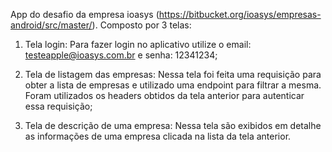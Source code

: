 App do desafio da empresa ioasys (https://bitbucket.org/ioasys/empresas-android/src/master/). 
Composto por 3 telas:

1. Tela login: 
Para fazer login no aplicativo utilize o email: testeapple@ioasys.com.br e senha: 12341234;

2. Tela de listagem das empresas: 
Nessa tela foi feita uma requisição para obter a lista de empresas e utilizado uma endpoint para filtrar a mesma. Foram utilizados os headers obtidos da tela anterior para autenticar essa requisição;

3. Tela de descrição de uma empresa: 
Nessa tela são exibidos em detalhe as informações de uma empresa clicada na lista da tela anterior.